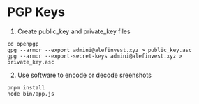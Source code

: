 # PGP Keys

1. Create public_key and private_key files

```
cd openpgp
gpg --armor --export admini@alefinvest.xyz > public_key.asc
gpg --armor --export-secret-keys admini@alefinvest.xyz > private_key.asc
```

2. Use software to encode or decode sreenshots

```
pnpm install
node bin/app.js
```